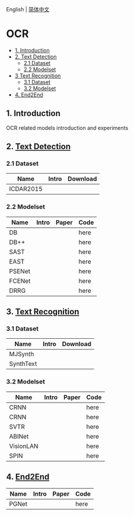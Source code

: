English | [简体中文](README_ch.md)

# OCR

- [1. Introduction](#1-Introduction)
- [2. Text Detection](#2-Text-Detection)
  - [2.1 Dataset](#21-Dataset)
  - [2.2 Modelset](#22-Modelset)
- [3 Text Recognition](#3-Text-Recognition)
  - [3.1 Dataset](#31-Dataset)
  - [3.2 Modelset](#32-Modelset)
- [4. End2End](#4-End2End)



## 1. Introduction

OCR related models introduction and experiments

## 2. [Text Detection](./textdet/)

### 2.1 Dataset
|Name|Intro|Download|
| --- | --- |--- |
|ICDAR2015|||

### 2.2 Modelset
|Name|Intro|Paper|Code|
| --- | --- | --- | --- |
|DB|||here|
|DB++|||here|
|SAST|||here|
|EAST|||here|
|PSENet|||here|
|FCENet|||here|
|DRRG|||here|

## 3. [Text Recognition](./textrec/)
### 3.1 Dataset
|Name|Intro|Download|
| --- | --- |--- |
|MJSynth|||
|SynthText|||

### 3.2 Modelset
|Name|Intro|Paper|Code|
| --- | --- | --- | --- |
|CRNN|||here|
|CRNN|||here|
|SVTR|||here|
|ABINet|||here|
|VisionLAN|||here|
|SPIN|||here|


## 4. [End2End]()
|Name|Intro|Paper|Code|
| --- | --- | --- | --- |
|PGNet|||here|
